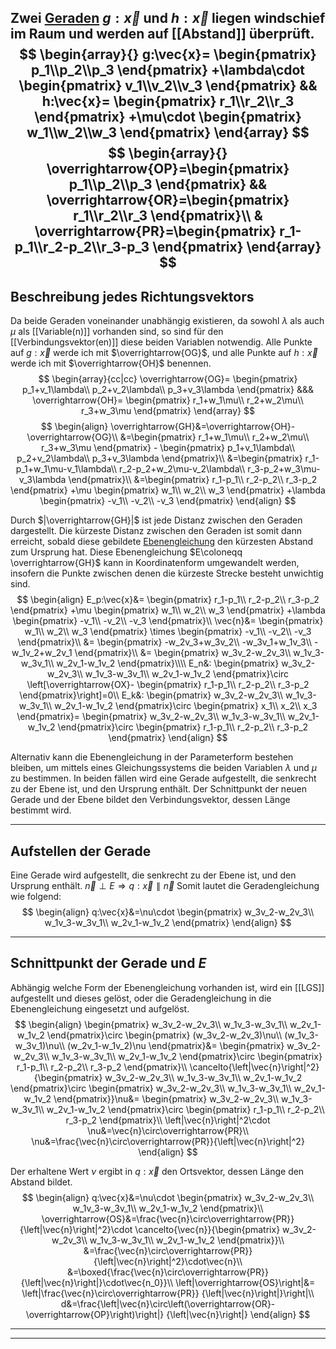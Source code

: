 Zwei [Geraden](Geradengleichung) $g:\vec{x}$ und $h:\vec{x}$ liegen windschief im Raum und werden auf [[Abstand]] überprüft.
$$
\begin{array}{}
	g:\vec{x}=
		\begin{pmatrix}
			p_1\\p_2\\p_3
		\end{pmatrix}
		+\lambda\cdot
		\begin{pmatrix}
			v_1\\v_2\\v_3
		\end{pmatrix}
		&&
	h:\vec{x}=
		\begin{pmatrix}
			r_1\\r_2\\r_3
		\end{pmatrix}
		+\mu\cdot
		\begin{pmatrix}
			w_1\\w_2\\w_3
		\end{pmatrix}
\end{array}
$$
$$
\begin{array}{}
	\overrightarrow{OP}=\begin{pmatrix}
			p_1\\p_2\\p_3
		\end{pmatrix}
	&&
	\overrightarrow{OR}=\begin{pmatrix}
			r_1\\r_2\\r_3
		\end{pmatrix}\\
	&
	\overrightarrow{PR}=\begin{pmatrix}
			r_1-p_1\\r_2-p_2\\r_3-p_3
		\end{pmatrix}
\end{array}
$$
---
## Beschreibung jedes Richtungsvektors
Da beide Geraden voneinander unabhängig existieren, da sowohl $\lambda$ als auch $\mu$ als [[Variable(n)]] vorhanden sind, so sind für den [[Verbindungsvektor(en)]] diese beiden Variablen notwendig.
Alle Punkte auf $g:\vec x$ werde ich mit $\overrightarrow{OG}$, und alle Punkte auf $h:\vec x$ werde ich mit $\overrightarrow{OH}$ benennen.
$$
\begin{array}{cc|cc}
	\overrightarrow{OG}=
		\begin{pmatrix}
			p_1+v_1\lambda\\
			p_2+v_2\lambda\\
			p_3+v_3\lambda
		\end{pmatrix}
	&&&
	\overrightarrow{OH}=
		\begin{pmatrix}
			r_1+w_1\mu\\
			r_2+w_2\mu\\
			r_3+w_3\mu
		\end{pmatrix}
\end{array}
$$
$$
\begin{align}
	\overrightarrow{GH}&=\overrightarrow{OH}-\overrightarrow{OG}\\
	&=\begin{pmatrix}
			r_1+w_1\mu\\
			r_2+w_2\mu\\
			r_3+w_3\mu
		\end{pmatrix}
		-
		\begin{pmatrix}
			p_1+v_1\lambda\\
			p_2+v_2\lambda\\
			p_3+v_3\lambda
		\end{pmatrix}\\
	&=\begin{pmatrix}
			r_1-p_1+w_1\mu-v_1\lambda\\
			r_2-p_2+w_2\mu-v_2\lambda\\
			r_3-p_2+w_3\mu-v_3\lambda
		\end{pmatrix}\\
	&=\begin{pmatrix}
			r_1-p_1\\
			r_2-p_2\\
			r_3-p_2
		\end{pmatrix}
		+\mu
		\begin{pmatrix}
			w_1\\
			w_2\\
			w_3
		\end{pmatrix}
		+\lambda
		\begin{pmatrix}
			-v_1\\
			-v_2\\
			-v_3
		\end{pmatrix}
\end{align}
$$

Durch $|\overrightarrow{GH}|$ ist jede Distanz zwischen den Geraden dargestellt. Die kürzeste Distanz zwischen den Geraden ist somit dann erreicht, sobald diese gebildete [Ebenengleichung](Ebene(n)) den kürzesten Abstand zum Ursprung hat.
Diese Ebenengleichung $E\coloneqq \overrightarrow{GH}$ kann in Koordinatenform umgewandelt werden, insofern die Punkte zwischen denen die kürzeste Strecke besteht unwichtig sind.
$$
\begin{align}
	E_p:\vec{x}&=
		\begin{pmatrix}
			r_1-p_1\\
			r_2-p_2\\
			r_3-p_2
		\end{pmatrix}
		+\mu
		\begin{pmatrix}
			w_1\\
			w_2\\
			w_3
		\end{pmatrix}
		+\lambda
		\begin{pmatrix}
			-v_1\\
			-v_2\\
			-v_3
		\end{pmatrix}\\
	\vec{n}&=
		\begin{pmatrix}
			w_1\\
			w_2\\
			w_3
		\end{pmatrix}
		\times
		\begin{pmatrix}
			-v_1\\
			-v_2\\
			-v_3
		\end{pmatrix}\\
	&=
		\begin{pmatrix}
			-w_2v_3+w_3v_2\\
			-w_3v_1+w_1v_3\\
			-w_1v_2+w_2v_1
		\end{pmatrix}\\
	&=
		\begin{pmatrix}
			w_3v_2-w_2v_3\\
			w_1v_3-w_3v_1\\
			w_2v_1-w_1v_2
		\end{pmatrix}\\\\
	E_n&:
		\begin{pmatrix}
			w_3v_2-w_2v_3\\
			w_1v_3-w_3v_1\\
			w_2v_1-w_1v_2
		\end{pmatrix}\circ
		\left[\overrightarrow{OX}-
			\begin{pmatrix}
			r_1-p_1\\
			r_2-p_2\\
			r_3-p_2
		\end{pmatrix}\right]=0\\
	E_k&:
		\begin{pmatrix}
			w_3v_2-w_2v_3\\
			w_1v_3-w_3v_1\\
			w_2v_1-w_1v_2
		\end{pmatrix}\circ
		\begin{pmatrix}
			x_1\\
			x_2\\
			x_3
		\end{pmatrix}=
		\begin{pmatrix}
			w_3v_2-w_2v_3\\
			w_1v_3-w_3v_1\\
			w_2v_1-w_1v_2
		\end{pmatrix}\circ
		\begin{pmatrix}
			r_1-p_1\\
			r_2-p_2\\
			r_3-p_2
		\end{pmatrix}
\end{align}
$$

Alternativ kann die Ebenengleichung in der Parameterform bestehen bleiben, um mittels eines Gleichungssystems die beiden Variablen $\lambda$ und $\mu$ zu bestimmen.
In beiden fällen wird eine Gerade aufgestellt, die senkrecht zu der Ebene ist, und den Ursprung enthält. Der Schnittpunkt der neuen Gerade und der Ebene bildet den Verbindungsvektor, dessen Länge bestimmt wird.

---
## Aufstellen der Gerade
Eine Gerade wird aufgestellt, die senkrecht zu der Ebene ist, und den Ursprung enthält.
$\vec{n}\perp E\Rightarrow q:\vec{x}\parallel\vec{n}$
Somit lautet die Geradengleichung wie folgend:
$$
\begin{align}
	q:\vec{x}&=\nu\cdot
		\begin{pmatrix}
			w_3v_2-w_2v_3\\
			w_1v_3-w_3v_1\\
			w_2v_1-w_1v_2
		\end{pmatrix}
\end{align}
$$

---
## Schnittpunkt der Gerade und $E$
Abhängig welche Form der Ebenengleichung vorhanden ist, wird ein [[LGS]] aufgestellt und dieses gelöst, oder die Geradengleichung in die Ebenengleichung eingesetzt und aufgelöst.
$$
\begin{align}
	\begin{pmatrix}
		w_3v_2-w_2v_3\\
		w_1v_3-w_3v_1\\
		w_2v_1-w_1v_2
		\end{pmatrix}\circ
	\begin{pmatrix}
		(w_3v_2-w_2v_3)\nu\\
		(w_1v_3-w_3v_1)\nu\\
		(w_2v_1-w_1v_2)\nu
		\end{pmatrix}&=
	\begin{pmatrix}
			w_3v_2-w_2v_3\\
			w_1v_3-w_3v_1\\
			w_2v_1-w_1v_2
		\end{pmatrix}\circ
	\begin{pmatrix}
			r_1-p_1\\
			r_2-p_2\\
			r_3-p_2
		\end{pmatrix}\\
	\cancelto{\left|\vec{n}\right|^2}{\begin{pmatrix}
		w_3v_2-w_2v_3\\
		w_1v_3-w_3v_1\\
		w_2v_1-w_1v_2
		\end{pmatrix}\circ
	\begin{pmatrix}
		w_3v_2-w_2v_3\\
		w_1v_3-w_3v_1\\
		w_2v_1-w_1v_2
		\end{pmatrix}}\nu&=
	\begin{pmatrix}
		w_3v_2-w_2v_3\\
		w_1v_3-w_3v_1\\
		w_2v_1-w_1v_2
	\end{pmatrix}\circ
	\begin{pmatrix}
		r_1-p_1\\
		r_2-p_2\\
		r_3-p_2
	\end{pmatrix}\\
	\left|\vec{n}\right|^2\cdot \nu&=\vec{n}\circ\overrightarrow{PR}\\
	\nu&=\frac{\vec{n}\circ\overrightarrow{PR}}{\left|\vec{n}\right|^2}
\end{align}
$$

Der erhaltene Wert $\nu$ ergibt in $q:\vec{x}$ den Ortsvektor, dessen Länge den Abstand bildet.
$$
\begin{align}
	q:\vec{x}&=\nu\cdot
		\begin{pmatrix}
			w_3v_2-w_2v_3\\
			w_1v_3-w_3v_1\\
			w_2v_1-w_1v_2
		\end{pmatrix}\\
	\overrightarrow{OS}&=\frac{\vec{n}\circ\overrightarrow{PR}}
		{\left|\vec{n}\right|^2}\cdot
		\cancelto{\vec{n}}{\begin{pmatrix}
			w_3v_2-w_2v_3\\
			w_1v_3-w_3v_1\\
			w_2v_1-w_1v_2
		\end{pmatrix}}\\
	&=\frac{\vec{n}\circ\overrightarrow{PR}}
		{\left|\vec{n}\right|^2}\cdot\vec{n}\\
	&=\boxed{\frac{\vec{n}\circ\overrightarrow{PR}}
		{\left|\vec{n}\right|}\cdot\vec{n_0}}\\
	\left|\overrightarrow{OS}\right|&=
		\left|\frac{\vec{n}\circ\overrightarrow{PR}}
		{\left|\vec{n}\right|}\right|\\
	d&=\frac{\left|\vec{n}\circ\left(\overrightarrow{OR}-\overrightarrow{OP}\right)\right|}
		{\left|\vec{n}\right|}
\end{align}
$$

---
---
